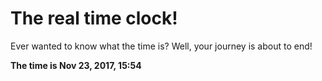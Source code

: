 # The real time clock!

Ever wanted to know what the time is? Well, your journey is about to end!

**The time is Nov 23, 2017, 15:54**